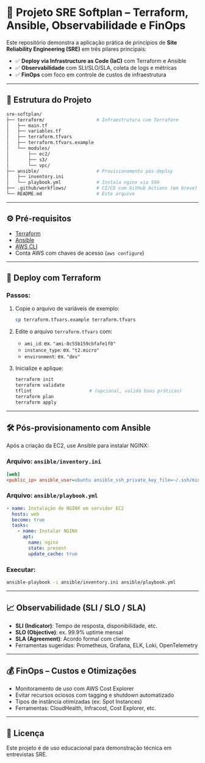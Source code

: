 # 🚀 Projeto SRE Softplan – Terraform, Ansible, Observabilidade e FinOps

Este repositório demonstra a aplicação prática de princípios de **Site Reliability Engineering (SRE)** em três pilares principais:

- ✅ **Deploy via Infrastructure as Code (IaC)** com Terraform e Ansible
- ✅ **Observabilidade** com SLI/SLO/SLA, coleta de logs e métricas
- ✅ **FinOps** com foco em controle de custos de infraestrutura

---

## 📁 Estrutura do Projeto

```bash
sre-softplan/
├── terraform/                   # Infraestrutura com Terraform
│   ├── main.tf
│   ├── variables.tf
│   ├── terraform.tfvars
│   ├── terraform.tfvars.example
│   └── modules/
│       ├── ec2/
│       ├── s3/
│       └── vpc/
├── ansible/                     # Provisionamento pós-deploy
│   ├── inventory.ini
│   └── playbook.yml             # Instala nginx via SSH
├── .github/workflows/           # CI/CD com GitHub Actions (em breve)
└── README.md                    # Este arquivo
```

---

## ⚙️ Pré-requisitos

- [Terraform](https://developer.hashicorp.com/terraform/downloads)
- [Ansible](https://docs.ansible.com/ansible/latest/installation_guide/intro_installation.html)
- [AWS CLI](https://docs.aws.amazon.com/cli/latest/userguide/install-cliv2.html)
- Conta AWS com chaves de acesso (`aws configure`)

---

## 🚀 Deploy com Terraform

### Passos:

1. Copie o arquivo de variáveis de exemplo:
   ```bash
   cp terraform.tfvars.example terraform.tfvars
   ```

2. Edite o arquivo `terraform.tfvars` com:
   - `ami_id`: ex. `"ami-0c55b159cbfafe1f0"`
   - `instance_type`: ex. `"t2.micro"`
   - `environment`: ex. `"dev"`

3. Inicialize e aplique:
   ```bash
   terraform init
   terraform validate
   tflint                     # (opcional, valida boas práticas)
   terraform plan
   terraform apply
   ```

---

## 🛠️ Pós-provisionamento com Ansible

Após a criação da EC2, use Ansible para instalar NGINX:

### Arquivo: `ansible/inventory.ini`
```ini
[web]
<public_ip> ansible_user=ubuntu ansible_ssh_private_key_file=~/.ssh/minha-chave.pem
```

### Arquivo: `ansible/playbook.yml`
```yaml
- name: Instalação de NGINX em servidor EC2
  hosts: web
  become: true
  tasks:
    - name: Instalar NGINX
      apt:
        name: nginx
        state: present
        update_cache: true
```

### Executar:
```bash
ansible-playbook -i ansible/inventory.ini ansible/playbook.yml
```

---

## 📈 Observabilidade (SLI / SLO / SLA)

- **SLI (Indicator)**: Tempo de resposta, disponibilidade, etc.
- **SLO (Objective)**: ex. 99.9% uptime mensal
- **SLA (Agreement)**: Acordo formal com cliente
- Ferramentas sugeridas: Prometheus, Grafana, ELK, Loki, OpenTelemetry

---

## 💰 FinOps – Custos e Otimizações

- Monitoramento de uso com AWS Cost Explorer
- Evitar recursos ociosos com tagging e shutdown automatizado
- Tipos de instância otimizadas (ex: Spot Instances)
- Ferramentas: CloudHealth, Infracost, Cost Explorer, etc.

---

## 📄 Licença

Este projeto é de uso educacional para demonstração técnica em entrevistas SRE.
